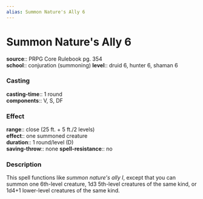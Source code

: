 ```yaml
---
alias: Summon Nature's Ally 6
---
```


# Summon Nature's Ally 6 

**source**:: PRPG Core Rulebook pg. 354  
**school**:: conjuration (summoning)
**level**:: druid 6, hunter 6, shaman 6

### Casting 

**casting-time**:: 1 round  
**components**:: V, S, DF

### Effect 

**range**:: close (25 ft. + 5 ft./2 levels)  
**effect**:: one summoned creature  
**duration**:: 1 round/level (D)  
**saving-throw**:: none
**spell-resistance**:: no

### Description 

This spell functions like *summon nature's ally I*, except that you can summon one 6th-level creature, 1d3 5th-level creatures of the same kind, or 1d4+1 lower-level creatures of the same kind.

